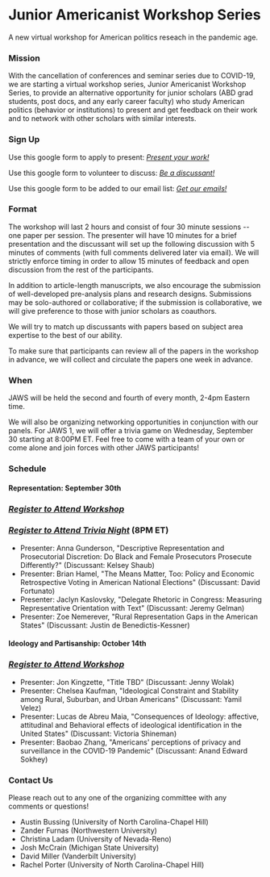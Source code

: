 # Junior Americanist Workshop Series
A new virtual workshop for American politics reseach in the pandemic age.

### Mission
With the cancellation of conferences and seminar series due to COVID-19, we are starting a virtual workshop series, Junior Americanist Workshop Series, to provide an alternative opportunity for junior scholars (ABD grad students, post docs, and any early career faculty) who study American politics (behavior or institutions) to present and get feedback on their work and to network with other scholars with similar interests.

### Sign Up
Use this google form to apply to present: [*Present your work!*](https://docs.google.com/forms/d/e/1FAIpQLSf8yJG3rA4JN4aHjEzMBj-t4NgmXXJfDJdZ5gRySJFiWgP8EQ/viewform)

Use this google form to volunteer to discuss: [*Be a discussant!*](https://docs.google.com/forms/d/e/1FAIpQLSf8yJG3rA4JN4aHjEzMBj-t4NgmXXJfDJdZ5gRySJFiWgP8EQ/viewform)

Use this google form to be added to our email list: [*Get our emails!*](https://docs.google.com/forms/d/e/1FAIpQLSc8Cvzg0jP9PknteLTqjnTz6H9Cmtz1Q8PGOrDxa_IZQ5xd_Q/viewform)

### Format
The workshop will last 2 hours and consist of four 30 minute sessions -- one paper per session. The presenter will have 10 minutes for a brief presentation and the discussant will set up the following discussion with 5 minutes of comments (with full comments delivered later via email). We will strictly enforce timing in order to allow 15 minutes of feedback and open discussion from the rest of the participants. 

In addition to article-length manuscripts, we also encourage the submission of well-developed pre-analysis plans and research designs.  Submissions may be solo-authored or collaborative; if the submission is collaborative, we will give preference to those with junior scholars as coauthors.

We will try to match up discussants with papers based on subject area expertise to the best of our ability.

To make sure that participants can review all of the papers in the workshop in advance, we will collect and circulate the papers one week in advance.


### When
JAWS will be held the second and fourth of every month, 2-4pm Eastern time.

We will also be organizing networking opportunities in conjunction with our panels. For JAWS 1, we will offer a trivia game on Wednesday, September 30 starting at 8:00PM ET. Feel free to come with a team of your own or come alone and join forces with other JAWS participants!

### Schedule
#### Representation: September 30th 
### [*Register to Attend Workshop*](https://vanderbilt.zoom.us/meeting/register/tJIrcOiqqDojHtFyAvI9-pAI-aVcKf3Tlrvq)
### [*Register to Attend Trivia Night*](https://vanderbilt.zoom.us/meeting/register/tJIudOqtrDkiGd182uu_X3J5GR5BaruLHvsZ) (8PM ET)
- Presenter: Anna Gunderson, "Descriptive Representation and Prosecutorial Discretion: Do Black and Female Prosecutors Prosecute Differently?" (Discussant: Kelsey Shaub)
- Presenter: Brian Hamel, "The Means Matter, Too: Policy and Economic Retrospective Voting in American National Elections" (Discussant: David Fortunato)
- Presenter: Jaclyn Kaslovsky, "Delegate Rhetoric in Congress: Measuring Representative Orientation with Text" (Discussant: Jeremy Gelman)
- Presenter: Zoe Nemerever, "Rural Representation Gaps in the American States" (Discussant: Justin de Benedictis-Kessner)

#### Ideology and Partisanship: October 14th 
### [*Register to Attend Workshop*](https://vanderbilt.zoom.us/meeting/register/tJwpce6qqDguGdffHyAIq9HKvvI8-H_D0ZWt)
- Presenter: Jon Kingzette, "Title TBD" (Discussant: Jenny Wolak)
- Presenter: Chelsea Kaufman, "Ideological Constraint and Stability among Rural, Suburban, and Urban Americans" (Discussant: Yamil Velez)
- Presenter: Lucas de Abreu Maia, "Consequences of Ideology: affective, attitudinal and Behavioral effects of ideological identification in the United States" (Discussant: Victoria Shineman)
- Presenter: Baobao Zhang, "Americans' perceptions of privacy and surveillance in the COVID-19 Pandemic" (Discussant: Anand Edward Sokhey)

### Contact Us
Please reach out to any one of the organizing committee with any comments or questions!

- Austin Bussing (University of North Carolina-Chapel Hill)
- Zander Furnas (Northwestern University)
- Christina Ladam (University of Nevada-Reno)
- Josh McCrain (Michigan State University)
- David Miller (Vanderbilt University)
- Rachel Porter (University of North Carolina-Chapel Hill)
